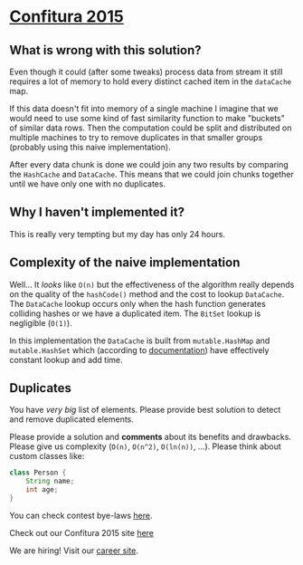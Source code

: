 # [Confitura 2015](http://tech.viacom.com/warsawsdc/confitura2015/)

## What is wrong with this solution?

Even though it could (after some tweaks) process data from stream it still requires a lot of memory
to hold every distinct cached item in the `dataCache` map.

If this data doesn't fit into memory of a single machine I imagine that we would need to use some kind of fast similarity 
function to make "buckets" of similar data rows. Then the computation could be split and distributed on multiple 
machines to try to remove duplicates in that smaller groups (probably using this naive implementation).

After every data chunk is done we could join any two results by comparing the `HashCache` and `DataCache`. This means 
that we could join chunks together until we have only one with no duplicates.

## Why I haven't implemented it?

This is really very tempting but my day has only 24 hours.

## Complexity of the naive implementation

Well... It *looks* like `O(n)` but the effectiveness of the algorithm really depends on the quality of the `hashCode()` 
method and the cost to lookup `DataCache`. The `DataCache` lookup occurs only when the hash function generates colliding
hashes or we have a duplicated item. The `BitSet` lookup is negligible (`O(1)`).

In this implementation the `DataCache` is built from `mutable.HashMap` and `mutable.HashSet` which (according to 
[documentation](http://docs.scala-lang.org/overviews/collections/performance-characteristics.html)) have effectively 
constant lookup and add time.

## Duplicates

You have *very big* list of elements. Please provide best solution to detect and remove duplicated elements.

Please provide a solution and **comments** about its benefits and drawbacks. Please give us complexity (`O(n)`, `O(n^2)`, `O(ln(n))`, ...). Please think about custom classes like:

```java
class Person {
    String name;
    int age;
}
```

You can check contest bye-laws [here](http://tech.viacom.com/warsawsdc/confitura2015/Regulamin_konkurs_Viacom_programmer_adventure_2015.pdf).

Check out our Confitura 2015 site [here](http://tech.viacom.com/warsawsdc/confitura2015/)

We are hiring! Visit our [career site](http://tech.viacom.com/careers/).
